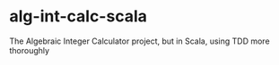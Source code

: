 # alg-int-calc-scala
The Algebraic Integer Calculator project, but in Scala, using TDD more thoroughly

